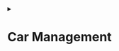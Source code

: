<details>
<summary><h1>Car Management</h1></summary>
Build an automatic barrier system in the parking lot. When receiving a
signal from the ID card, it will open the barrier and save the card's ID to the micro SD
card and show it on LCD.

![image](https://github.com/thanhtam18/Embedded/assets/140053842/35f54694-6e35-4fc3-87f2-09ed07cff972)

# Hardware use:
- STM32F103C8T6
- RC522 module
- Servo
- LCD
- Micro SD card module
# Technologies used:
- PWM
- I2C
- SPI
# Result:

![image](https://github.com/thanhtam18/Embedded/assets/140053842/69d28df1-c7e3-4d0d-a617-79988458d0be)

![image](https://github.com/thanhtam18/Embedded/assets/140053842/68b2142f-3fcf-4309-b62d-98d62573afd5)

</details>
